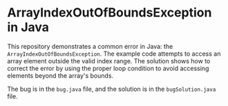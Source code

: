 # ArrayIndexOutOfBoundsException in Java

This repository demonstrates a common error in Java: the `ArrayIndexOutOfBoundsException`.  The example code attempts to access an array element outside the valid index range.  The solution shows how to correct the error by using the proper loop condition to avoid accessing elements beyond the array's bounds.

The bug is in the `bug.java` file, and the solution is in the `bugSolution.java` file.